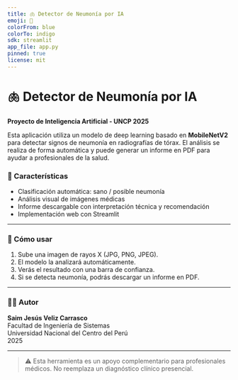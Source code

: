 ```yaml
---
title: 🫁 Detector de Neumonía por IA
emoji: 🧠
colorFrom: blue
colorTo: indigo
sdk: streamlit
app_file: app.py
pinned: true
license: mit
---
```


# 🫁 Detector de Neumonía por IA

**Proyecto de Inteligencia Artificial - UNCP 2025**

Esta aplicación utiliza un modelo de deep learning basado en **MobileNetV2** para detectar signos de neumonía en radiografías de tórax. El análisis se realiza de forma automática y puede generar un informe en PDF para ayudar a profesionales de la salud.

### 🔬 Características
- Clasificación automática: sano / posible neumonía
- Análisis visual de imágenes médicas
- Informe descargable con interpretación técnica y recomendación
- Implementación web con Streamlit

---

### 📸 Cómo usar
1. Sube una imagen de rayos X (JPG, PNG, JPEG).
2. El modelo la analizará automáticamente.
3. Verás el resultado con una barra de confianza.
4. Si se detecta neumonía, podrás descargar un informe en PDF.

---

### 👨‍⚕️ Autor
**Saim Jesús Veliz Carrasco**  
Facultad de Ingeniería de Sistemas  
Universidad Nacional del Centro del Perú  
2025

---

> ⚠️ Esta herramienta es un apoyo complementario para profesionales médicos. No reemplaza un diagnóstico clínico presencial.
